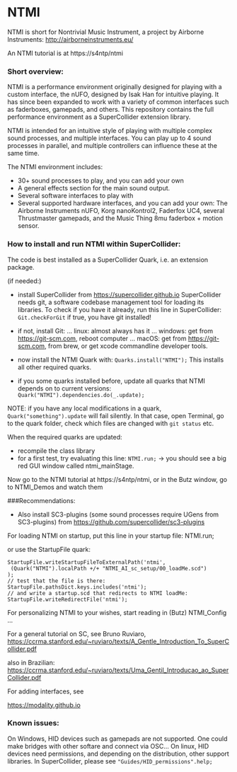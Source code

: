 # NTMI 

NTMI is short for Nontrivial Music Instrument, a project by Airborne Instruments: 
http://airborneinstruments.eu/

An NTMI tutorial is at https://s4ntp/ntmi

### Short overview:
NTMI is a performance environment originally designed for playing with
a custom interface, the nUFO, designed by Isak Han for intuitive playing.
It has since been expanded to work with a variety of common interfaces 
such as faderboxes, gamepads, and others. 
This repository contains the full performance environment as a SuperCollider extension library. 

NTMI is intended for an intuitive style of playing with 
multiple complex sound processes, and multiple interfaces. 
You can play up to 4 sound processes in parallel, 
and multiple controllers can influence these at the same time.

The NTMI environment includes: 
- 30+ sound processes to play, and you can add your own
- A general effects section for the main sound output.  
- Several software interfaces to play with
- Several supported hardware interfaces, and you can add your own:
The Airborne Instruments nUFO, 
Korg nanoKontrol2, 
Faderfox UC4, 
several Thrustmaster gamepads, 
and the Music Thing 8mu faderbox + motion sensor.



### How to install and run NTMI within SuperCollider:
The code is best installed as a SuperCollider Quark, i.e. an extension package.

(if needed:) 

- install SuperCollider from https://supercollider.github.io 
SuperCollider needs git, a software codebase management tool for loading its libraries. 
To check if you have it already, run this line in SuperCollider:
`Git.checkForGit`
if true, you have git installed!

- if not, install Git:
	... linux: almost always has it
	... windows: 
		get from https://git-scm.com, 
		reboot computer
	... macOS: 
		get from https://git-scm.com, 
		from brew, 
		or get xcode commandline developer tools.

- now install the NTMI Quark with:
`Quarks.install("NTMI");`
This installs all other required quarks.

- if you some quarks installed before, update all 
quarks that NTMI depends on to current versions:
`Quark("NTMI").dependencies.do(_.update);`

NOTE: if you have any local modifications in a quark, 
`Quark("something").update` will fail silently. 
In that case, open Terminal, go to the quark folder, 
check which files are changed with `git status` etc.

When the required quarks are updated: 
- recompile the class library
- for a first test, try evaluating this line: 
`NTMI.run;`
-> you should see a big red GUI window called ntmi_mainStage.

Now go to the NTMI tutorial at https://s4ntp/ntmi,
or in the Butz window, go to NTMI_Demos and watch them

###Recommendations: 
- Also install SC3-plugins 
(some sound processes require UGens from SC3-plugins)
from https://github.com/supercollider/sc3-plugins

For loading NTMI on startup, put this line in your startup file:
NTMI.run;

or use the StartupFile quark:
```
StartupFile.writeStartupFileToExternalPath('ntmi',
 (Quark("NTMI").localPath +/+ "NTMI_AI_sc_setup/00_loadMe.scd")
);
// test that the file is there:
StartupFile.pathsDict.keys.includes('ntmi');
// and write a startup.scd that redirects to NTMI loadMe:
StartupFile.writeRedirectFile('ntmi');
```

For personalizing NTMI to your wishes, 
start reading in (Butz) NTMI_Config ...

For a general tutorial on SC, see Bruno Ruviaro, 
https://ccrma.stanford.edu/~ruviaro/texts/A_Gentle_Introduction_To_SuperCollider.pdf

also in Brazilian: 
https://ccrma.stanford.edu/~ruviaro/texts/Uma_Gentil_Introducao_ao_SuperCollider.pdf

For adding interfaces, see

https://modality.github.io

### Known issues: 
On Windows, HID devices such as gamepads are not supported. One could make bridges with other softare and connect via OSC...
On linux, HID devices need permissions, and depending on the distribution, other support libraries. 
In SuperCollider, please see
`"Guides/HID_permissions".help;`
